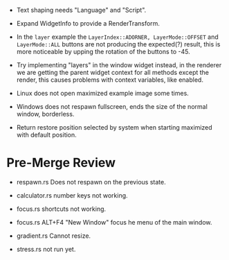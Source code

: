 * Text shaping needs "Language" and "Script".
* Expand WidgetInfo to provide a RenderTransform.

* In the `layer` example the `LayerIndex::ADORNER, LayerMode::OFFSET` and `LayerMode::ALL` buttons are not producing the expected(?) result, this is more noticeable by upping the rotation of the buttons to -45.

* Try implementing "layers" in the window widget instead, in the renderer we are getting the parent widget context for all methods
except the render, this causes problems with context variables, like enabled.

* Linux does not open maximized example image some times.
* Windows does not respawn fullscreen, ends the size of the normal window, borderless.
* Return restore position selected by system when starting maximized with default position.

# Pre-Merge Review

* respawn.rs Does not respawn on the previous state.

* calculator.rs number keys not working.
* focus.rs shortcuts not working.
* focus.rs ALT+F4 "New Window" focus he menu of the main window.
* gradient.rs Cannot resize.
* stress.rs not run yet.